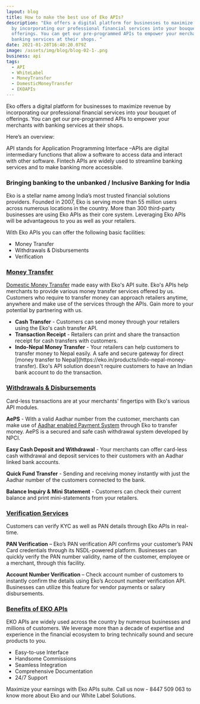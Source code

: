```yaml
---
layout: blog
title: How to make the best use of Eko APIs?
description: "Eko offers a digital platform for businesses to maximize revenue
  by incorporating our professional financial services into your bouquet of
  offerings. You can get our pre-programmed APIs to empower your merchants with
  banking services at their shops. "
date: 2021-01-28T16:40:20.079Z
image: /assets/img/blog/blog-02-1-.png
business: api
tags:
  - API
  - WhiteLabel
  - MoneyTransfer
  - DomesticMoneyTransfer
  - EKOAPIs
---
```

Eko offers a digital platform for businesses to maximize revenue by incorporating our professional financial services into your bouquet of offerings. You can get our pre-programmed APIs to empower your merchants with banking services at their shops. 

Here’s an overview:

API stands for Application Programming Interface –APIs are digital intermediary functions that allow a software to access data and interact with other software.  Fintech APIs are widely used to streamline banking services and to make banking more accessible.   

### Bringing banking to the unbanked / Inclusive Banking for India

Eko is a stellar name among India’s most trusted financial solutions providers. Founded in 2007, Eko is serving more than 55 million users across numerous locations in the country. More than 300 third-party businesses are using Eko APIs as their core system. Leveraging Eko APIs will be advantageous to you as well as your retailers. 

With Eko APIs you can offer the following basic facilities:

* Money Transfer
* Withdrawals & Disbursements
* Verification

### **<u>Money Transfer</u>**

[Domestic Money Transfer](https://eko.in/products/money-transfer) made easy with Eko's API suite. Eko's APIs help merchants to provide various money transfer services offered by us. Customers who require to transfer money can approach retailers anytime, anywhere and make use of the services through the APIs. Gain more to your potential by partnering with us.

<ul>

<li><b>Cash Transfer</b> - Customers can send money through your retailers using the Eko's cash transfer API. </li>
<li><b>Transaction Receipt</b> - Retailers can print and share the transaction receipt for cash transfers with customers. </li>
<li><b>Indo-Nepal Money Transfer</b> - Your retailers can help customers to transfer money to Nepal easily. A safe and secure gateway for direct [money transfer to Nepal](https://eko.in/products/indo-nepal-money-transfer). Eko's API solution doesn't require customers to have an Indian bank account to do the transaction.</li>

</ul>

### **<u>Withdrawals & Disbursements</u>**

Card-less transactions are at your merchants' fingertips with Eko's various API modules.

<b>AePS</b> - With a valid Aadhar number from the customer, merchants can make use of [Aadhar enabled Payment System](https://eko.in/products/aadhaar-banking) through Eko to transfer money. AePS is a secured and safe cash withdrawal system developed by NPCI.

<b>Easy Cash Deposit and Withdrawal</b> - Your merchants can offer card-less cash withdrawal and deposit services to their customers with an Aadhar linked bank accounts.

<b>Quick Fund Transfer</b> - Sending and receiving money instantly with just the Aadhar number of the customers connected to the bank.

<b>Balance Inquiry & Mini Statement</b> - Customers can check their current balance and print mini-statements from your retailers.

### **<u>Verification Services</u>**

Customers can verify KYC as well as PAN details through Eko APIs in real-time. 

<b>PAN Verification</b> – Eko’s PAN verification API confirms your customer’s PAN Card credentials through its NSDL-powered platform. Businesses can quickly verify the PAN number validity, name of the customer, employee or a merchant, through this facility.

<b>Account Number Verification</b> – Check account number of customers to instantly confirm the details using Eko’s Account number verification API. Businesses can utilize this feature for vendor payments or salary disbursements. 

### <u>Benefits of EKO APIs</u>

EKO APIs are widely used across the country by numerous businesses and millions of customers. We leverage more than a decade of expertise and experience in the financial ecosystem to bring technically sound and secure products to you.

<ul>

<li> Easy-to-use Interface </li>
<li>Handsome Commissions </li>
<li>Seamless Integration </li>
<li>Comprehensive Documentation </li>
<li>24/7 Support </li>

</ul>

Maximize your earnings with Eko APIs suite. Call us now - 8447 509 063 to know more about Eko and our White Label Solutions.